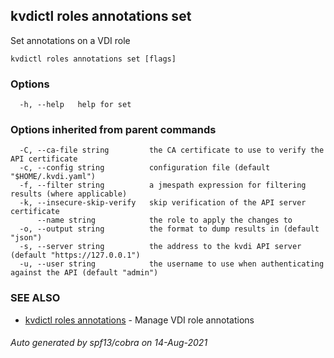 ## kvdictl roles annotations set

Set annotations on a VDI role

```
kvdictl roles annotations set [flags]
```

### Options

```
  -h, --help   help for set
```

### Options inherited from parent commands

```
  -C, --ca-file string         the CA certificate to use to verify the API certificate
  -c, --config string          configuration file (default "$HOME/.kvdi.yaml")
  -f, --filter string          a jmespath expression for filtering results (where applicable)
  -k, --insecure-skip-verify   skip verification of the API server certificate
      --name string            the role to apply the changes to
  -o, --output string          the format to dump results in (default "json")
  -s, --server string          the address to the kvdi API server (default "https://127.0.0.1")
  -u, --user string            the username to use when authenticating against the API (default "admin")
```

### SEE ALSO

* [kvdictl roles annotations](kvdictl_roles_annotations.md)	 - Manage VDI role annotations

###### Auto generated by spf13/cobra on 14-Aug-2021
